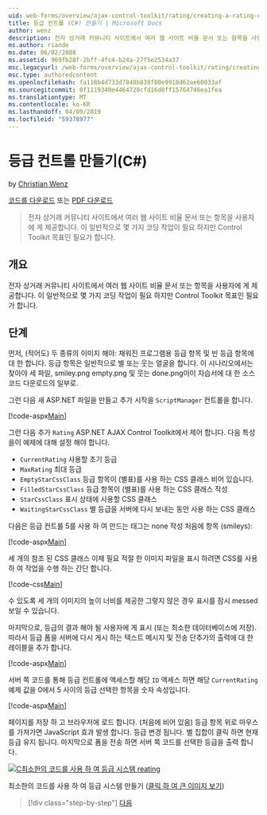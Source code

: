 ```yaml
---
uid: web-forms/overview/ajax-control-toolkit/rating/creating-a-rating-control-cs
title: 등급 컨트롤 (C#) 만들기 | Microsoft Docs
author: wenz
description: 전자 상거래 커뮤니티 사이트에서 여러 웹 사이트 비율 문서 또는 항목을 사용자에 게 제공합니다. 이 일반적으로 몇 가지 코딩 작업이 필요 하지만 사항은 합니다...
ms.author: riande
ms.date: 06/02/2008
ms.assetid: 969fb28f-2bff-4fc4-b24a-27f5e2534a37
msc.legacyurl: /web-forms/overview/ajax-control-toolkit/rating/creating-a-rating-control-cs
msc.type: authoredcontent
ms.openlocfilehash: fa118b4d733d7848b838f80e9918d62ae60033af
ms.sourcegitcommit: 0f1119340e4464720cfd16d0ff15764746ea1fea
ms.translationtype: MT
ms.contentlocale: ko-KR
ms.lasthandoff: 04/09/2019
ms.locfileid: "59378977"
---
```

# <a name="creating-a-rating-control-c"></a>등급 컨트롤 만들기(C#)

by [Christian Wenz](https://github.com/wenz)

[코드를 다운로드](http://download.microsoft.com/download/9/3/f/93f8daea-bebd-4821-833b-95205389c7d0/rating0.cs.zip) 또는 [PDF 다운로드](http://download.microsoft.com/download/2/d/c/2dc10e34-6983-41d4-9c08-f78f5387d32b/rating0CS.pdf)

> 전자 상거래 커뮤니티 사이트에서 여러 웹 사이트 비율 문서 또는 항목을 사용자에 게 제공합니다. 이 일반적으로 몇 가지 코딩 작업이 필요 하지만 Control Toolkit 목표인 필요가 합니다.


## <a name="overview"></a>개요

전자 상거래 커뮤니티 사이트에서 여러 웹 사이트 비율 문서 또는 항목을 사용자에 게 제공합니다. 이 일반적으로 몇 가지 코딩 작업이 필요 하지만 Control Toolkit 목표인 필요가 합니다.

## <a name="steps"></a>단계

먼저, (적어도) 두 종류의 이미지 해야: 채워진 프로그램용 등급 항목 및 빈 등급 항목에 대 한 합니다. 등급 항목은 일반적으로 별 또는 웃는 얼굴을 합니다. 이 시나리오에서는 찾아야 세 파일, smiley.png empty.png 및 웃는 done.png이이 자습서에 대 한 소스 코드 다운로드의 일부로.

그런 다음 새 ASP.NET 파일을 만들고 추가 시작을 `ScriptManager` 컨트롤을 합니다.

[!code-aspx[Main](creating-a-rating-control-cs/samples/sample1.aspx)]

그런 다음 추가 `Rating` ASP.NET AJAX Control Toolkit에서 제어 합니다. 다음 특성을이 예제에 대해 설정 해야 합니다.

- `CurrentRating` 사용할 초기 등급
- `MaxRating` 최대 등급
- `EmptyStarCssClass` 등급 항목이 (별표)를 사용 하는 CSS 클래스 비어 있습니다.
- `FilledStarCssClass` 등급 항목이 (별표)를 사용 하는 CSS 클래스 작성
- `StarCssClass` 표시 상태에 사용할 CSS 클래스
- `WaitingStarCssClass` 별 등급을 서버에 다시 보내는 동안 사용 하는 CSS 클래스

다음은 등급 컨트롤 5를 사용 하 여 만드는 태그는 none 작성 처음에 항목 (smileys):

[!code-aspx[Main](creating-a-rating-control-cs/samples/sample2.aspx)]

세 개의 참조 된 CSS 클래스 이제 필요 적절 한 이미지 파일을 표시 하려면 CSS를 사용 하 여 작업을 수행 하는 간단 합니다.

[!code-css[Main](creating-a-rating-control-cs/samples/sample3.css)]

수 있도록 세 개의 이미지의 높이 너비를 제공한 그렇지 않은 경우 표시를 잠시 messed 보일 수 있습니다.

마지막으로, 등급의 결과 해야 될 사용자에 게 표시 (또는 최소한 데이터베이스에 저장). 따라서 등급 폼을 서버에 다시 게시 하는 텍스트 메시지 및 전송 단추가의 출력에 대 한 레이블을 추가 합니다.

[!code-aspx[Main](creating-a-rating-control-cs/samples/sample4.aspx)]

서버 쪽 코드를 통해 등급 컨트롤에 액세스할 해당 `ID` 액세스 하면 해당 `CurrentRating` 예제 값을 0에서 5 사이의 등급 선택한 항목을 숫자 속성입니다.

[!code-aspx[Main](creating-a-rating-control-cs/samples/sample5.aspx)]

페이지를 저장 하 고 브라우저에 로드 합니다. (처음에 비어 있음) 등급 항목 위로 마우스를 가져가면 JavaScript 효과 발생 합니다. 등급 변경 됩니다. 별 집합이 클릭 하면 현재 등급 유지 됩니다. 마지막으로 폼을 전송 하면 서버 쪽 코드를 선택한 등급을 출력 합니다.


[![C최소한의 코드를 사용 하 여 등급 시스템 reating](creating-a-rating-control-cs/_static/image2.png)](creating-a-rating-control-cs/_static/image1.png)

최소한의 코드를 사용 하 여 등급 시스템 만들기 ([클릭 하 여 큰 이미지 보기](creating-a-rating-control-cs/_static/image3.png))

> [!div class="step-by-step"]
> [다음](creating-a-rating-control-vb.md)
